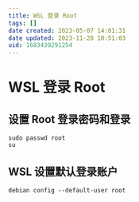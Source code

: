 ```yaml
---
title: WSL 登录 Root
tags: []
date created: 2023-05-07 14:01:31
date updated: 2023-11-28 10:51:03
uid: 1683439291254
---
```


# WSL 登录 Root

## 设置 Root 登录密码和登录

```shell
sudo passwd root
su
```

## WSL 设置默认登录账户

```shell
debian config --default-user root
```
